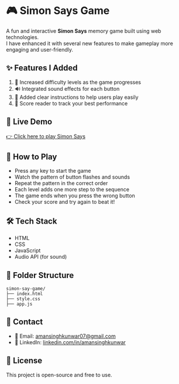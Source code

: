 # 🎮 Simon Says Game

A fun and interactive **Simon Says** memory game built using web technologies.  
I have enhanced it with several new features to make gameplay more engaging and user-friendly.

## ✨ Features I Added

1. 🔢 Increased difficulty levels as the game progresses  
2. 🔊 Integrated sound effects for each button  
3. 📘 Added clear instructions to help users play easily  
4. 🧮 Score reader to track your best performance  


## 🔗 Live Demo

[👉 Click here to play Simon Says](https://your-simon-game-link.com)


## 🎯 How to Play

- Press any key to start the game  
- Watch the pattern of button flashes and sounds  
- Repeat the pattern in the correct order  
- Each level adds one more step to the sequence  
- The game ends when you press the wrong button  
- Check your score and try again to beat it!

## 🛠️ Tech Stack

- HTML  
- CSS  
- JavaScript  
- Audio API (for sound)  

## 📁 Folder Structure
```
simon-say-game/
├── index.html
├── style.css
├── app.js
```


## 📧 Contact

- 📩 Email: amansinghkunwar07@gmail.com  
- 🔗 LinkedIn: [linkedin.com/in/amansinghkunwar](https://linkedin.com/in/amansinghkunwar)

## 📜 License

This project is open-source and free to use.
